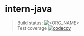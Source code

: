 # intern-java

> Build status: ![<ORG_NAME>](https://circleci.com/gh/nguyenhoang4875/intern-java.svg?style=svg) <br>
> Test coverage [![codecov](https://codecov.io/gh/nguyenhoang4875/intern-java/branch/basic/exercise-01/graph/badge.svg)](https://codecov.io/gh/nguyenhoang4875/intern-java)
